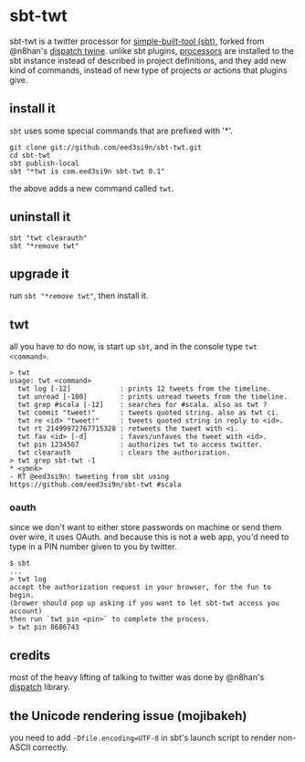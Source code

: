 sbt-twt
=======

sbt-twt is a twitter processor for [simple-built-tool (sbt)][2], forked from @n8han's [dispatch twine][1].
unlike sbt plugins, [processors][3] are installed to the sbt instance instead of described in project definitions,
and they add new kind of commands, instead of new type of projects or actions that plugins give.

## install it
`sbt` uses some special commands that are prefixed with '*'.

    git clone git://github.com/eed3si9n/sbt-twt.git
    cd sbt-twt
    sbt publish-local
    sbt "*twt is com.eed3si9n sbt-twt 0.1"

the above adds a new command called `twt`.

## uninstall it

    sbt "twt clearauth"
    sbt "*remove twt"

## upgrade it
run `sbt "*remove twt"`, then install it.

## twt
all you have to do now, is start up `sbt`, and in the console type `twt <command>`.

    > twt
    usage: twt <command>
      twt log [-12]            : prints 12 tweets from the timeline.
      twt unread [-100]        : prints unread tweets from the timeline.
      twt grep #scala [-12]    : searches for #scala. also as twt ?
      twt commit "tweet!"      : tweets quoted string. also as twt ci.
      twt re <id> "tweet!"     : tweets quoted string in reply to <id>.
      twt rt 21499972767715328 : retweets the tweet with <i.
      twt fav <id> [-d]        : faves/unfaves the tweet with <id>.
      twt pin 1234567          : authorizes twt to access twitter.
      twt clearauth            : clears the authorization.
    > twt grep sbt-twt -1
    * <ymnk>
    - RT @eed3si9n: tweeting from sbt using https://github.com/eed3si9n/sbt-twt #scala

### oauth
since we don't want to either store passwords on machine or send them over wire, it uses OAuth.
and because this is not a web app, you'd need to type in a PIN number given to you by twitter.

    $ sbt
    ...
    > twt log
    accept the authorization request in your browser, for the fun to begin.
    (brower should pop up asking if you want to let sbt-twt access you account)
    then run `twt pin <pin>` to complete the process.
    > twt pin 8686743

## credits
most of the heavy lifting of talking to twitter was done by @n8han's [dispatch][4] library.

## the Unicode rendering issue (mojibakeh)
you need to add `-Dfile.encoding=UTF-8` in sbt's launch script to render non-ASCII correctly.

[1]: http://dispatch.databinder.net/Twine
[2]: http://code.google.com/p/simple-build-tool/
[3]: http://code.google.com/p/simple-build-tool/wiki/Processors
[4]: http://dispatch.databinder.net/About
